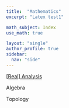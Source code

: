 ```yaml
---
title:  "Mathematics"
excerpt: "Latex test1"

math_subject: Index
use_math: true

layout: "single"
author_profile: true
sidebar:
  nav: "side"
---
```


<a href="/math/Real_Analysis/index"> 
[Real] Analysis
<a>



Algebra



Topology
